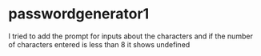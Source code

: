 # passwordgenerator1
I tried to add the prompt for inputs about the characters and if the number of characters entered is less than 8 it shows undefined
